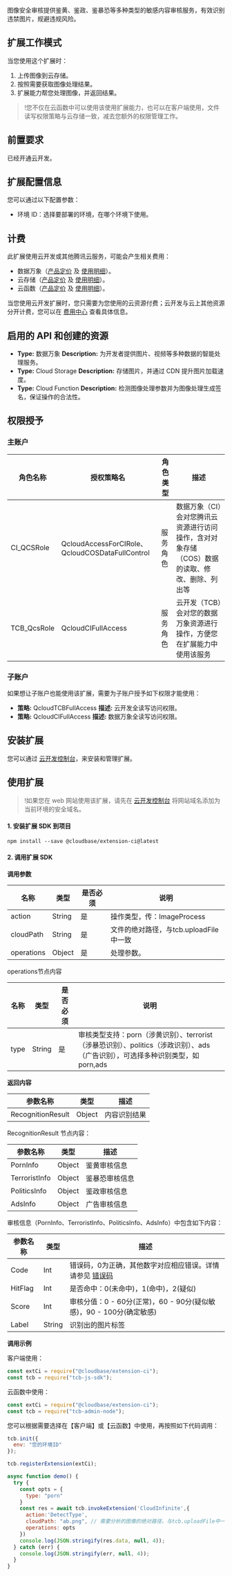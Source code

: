 图像安全审核提供鉴黄、鉴政、鉴暴恐等多种类型的敏感内容审核服务，有效识别违禁图片，规避违规风险。

## 扩展工作模式
当您使用这个扩展时：
1. 上传图像到云存储。
2. 按照需要获取图像处理结果。
3. 扩展能力帮您处理图像，并返回结果。

>!您不仅在云函数中可以使用该使用扩展能力，也可以在客户端使用，文件读写权限策略与云存储一致，减去您额外的权限管理工作。

## 前置要求
已经开通云开发。
## 扩展配置信息
您可以通过以下配置参数：

- 环境 ID：选择要部署的环境，在哪个环境下使用。

## 计费
此扩展使用云开发或其他腾讯云服务，可能会产生相关费用：

- 数据万象（[产品定价](https://buy.cloud.tencent.com/price/ci) 及 [使用明细](https://console.cloud.tencent.com/ci/stat/pictureStat)）。
- 云存储（[产品定价](https://buy.cloud.tencent.com/price/tcb) 及 [使用明细](https://console.cloud.tencent.com/tcb)）。
- 云函数（[产品定价](https://buy.cloud.tencent.com/price/tcb) 及 [使用明细](https://console.cloud.tencent.com/tcb)）。

当您使用云开发扩展时，您只需要为您使用的云资源付费；云开发与云上其他资源分开计费，您可以在 [费用中心](https://console.cloud.tencent.com/expense/bill/overview) 查看具体信息。

## 启用的 API 和创建的资源
-  __Type:__  数据万象
 __Description:__  为开发者提供图片、视频等多种数据的智能处理服务。
-  __Type:__  Cloud Storage
 __Description:__  存储图片，并通过 CDN 提升图片加载速度。
-  __Type:__  Cloud Function
 __Description:__  检测图像处理参数并为图像处理生成签名，保证操作的合法性。

## 权限授予
### 主账户

|角色名称	|授权策略名	|角色类型	|描述|
|--| -- | -- | -- |
| CI_QCSRole	| QcloudAccessForCIRole、QcloudCOSDataFullControl	|服务角色	|数据万象（CI）会对您腾讯云资源进行访问操作，含对对象存储（COS）数据的读取、修改、删除、列出等|
| TCB_QcsRole |	QcloudCIFullAccess|服务角色|云开发（TCB）会对您的数据万象资源进行操作，方便您在扩展能力中使用该服务|

### 子账户
如果想让子账户也能使用该扩展，需要为子账户授予如下权限才能使用：

-  __策略:__  QcloudTCBFullAccess
 __描述:__  云开发全读写访问权限。
-  __策略:__  QcloudCIFullAccess
 __描述:__  数据万象全读写访问权限。

## 安装扩展
您可以通过 [云开发控制台](https://console.cloud.tencent.com/tcb/add)，来安装和管理扩展。

## 使用扩展

>!如果您在 web 网站使用该扩展，请先在 [云开发控制台](https://console.cloud.tencent.com/tcb/user) 将网站域名添加为当前环境的安全域名。

#### 1. 安装扩展 SDK 到项目
```
npm install --save @cloudbase/extension-ci@latest
```
#### 2. 调用扩展 SDK

**调用参数**

|名称	|类型	|是否必须	|说明|
|--| -- | -- | -- |
|action	|String	|是	|操作类型，传：ImageProcess|
|cloudPath|	String|	是|	文件的绝对路径，与tcb.uploadFile中一致|
|operations	|Object	|是	|处理参数。 |

operations节点内容

|名称	|类型	|是否必须	|说明|
|--| -- | -- | -- |
|type	|String	|是	|审核类型支持：porn（涉黄识别）、terrorist（涉暴恐识别）、politics（涉政识别）、ads（广告识别），可选择多种识别类型，如porn,ads|

**返回内容**

|参数名称|类型|描述|
|--| -- | -- |
|RecognitionResult|Object|内容识别结果|

RecognitionResult 节点内容：

|参数名称|类型|描述|
|--| -- | -- |
|PornInfo|Object|鉴黄审核信息|
|TerroristInfo|Object|鉴暴恐审核信息|
|PoliticsInfo|Object|鉴政审核信息|
|AdsInfo|Object|广告审核信息|

审核信息（PornInfo、TerroristInfo、PoliticsInfo、AdsInfo）中包含如下内容：

|参数名称|类型|描述|
|--| -- | -- |
|Code|Int|错误码，0为正确，其他数字对应相应错误。详情请参见 [错误码](https://cloud.tencent.com/document/product/460/8523)|
|HitFlag|Int|是否命中：0(未命中)，1(命中)，2(疑似)|
|Score|Int|审核分值：0 - 60分(正常)，60 - 90分(疑似敏感)，90 - 100分(确定敏感)|
|Label|String|识别出的图片标签|

**调用示例**

客户端使用：
```javascript
const extCi = require("@cloudbase/extension-ci");
const tcb = require("tcb-js-sdk");
```

云函数中使用：
```javascript
const extCi = require("@cloudbase/extension-ci");
const tcb = require("tcb-admin-node");
```

您可以根据需要选择在【客户端】或【云函数】中使用，再按照如下代码调用：
```javascript
tcb.init({
  env: "您的环境ID"
});

tcb.registerExtension(extCi);

async function demo() {
  try {
    const opts = {
      type: "porn"
    }
    const res = await tcb.invokeExtension('CloudInfinite',{
      action:'DetectType',
      cloudPath: "ab.png", // 需要分析的图像的绝对路径，与tcb.uploadFile中一致
      operations: opts
    })
    console.log(JSON.stringify(res.data, null, 4));
  } catch (err) {
    console.log(JSON.stringify(err, null, 4));
  }
}
```
